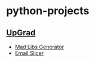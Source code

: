 # python-projects

## [UpGrad](https://www.upgrad.com/blog/python-projects-ideas-topics-beginners)
- [Mad Libs Generator](https://www.upgrad.com/blog/python-projects-ideas-topics-beginners/#1_Mad_Libs_Generator)
- [Email Slicer](https://www.upgrad.com/blog/python-projects-ideas-topics-beginners/#7_Email_Slicer)
